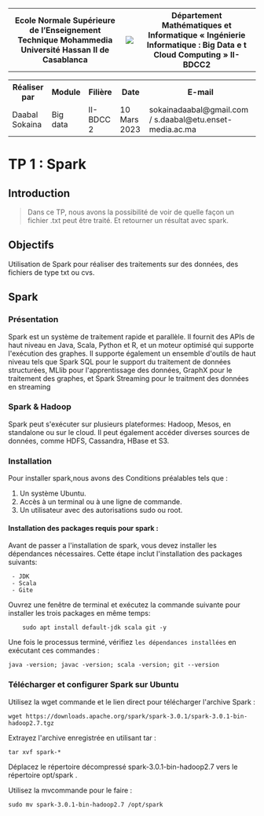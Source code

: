 <table>
  <tr >
    <th style="text-align: center;">Ecole Normale Supérieure de l’Enseignement  Technique Mohammedia Université Hassan II de Casablanca</th>
    <th><img src="https://www.clubs-etudiants.ma/wp-content/uploads/2018/11/enst-1.png"/></th>
    <th style="text-align: center;"> Département Mathématiques et Informatique « Ingénierie Informatique : Big Data e t Cloud Computing » II-BDCC2   </th>
  </tr>
</table>
<table >
   <tr >
      <th style="text-align: center;">Réaliser par </th>
      <th style="text-align: center;">  Module  </th>
      <th style="text-align: center;">Filière</th>
      <th style="text-align: center;">Date </th>
      <th style="text-align: center;">  E-mail  </th>
    </tr>
    <tr>
      <td>Daabal Sokaina</td>
      <td> Big data</td>
      <td> II-BDCC 2 </td>
      <td> 10 Mars 2023 </td>
      <td> sokainadaabal@gmail.com / s.daabal@etu.enset-media.ac.ma </td>
     </tr>
</table> 

# TP 1 : Spark
## Introduction 
> Dans ce TP, nous avons la possibilité de voir de quelle façon un fichier .txt peut être traité. Et retourner un résultat avec spark.

## Objectifs

  Utilisation de Spark pour réaliser des traitements sur des données, des fichiers de type txt ou cvs.
## Spark 
### Présentation
Spark est un système de traitement rapide et parallèle. Il fournit des APIs de haut niveau en Java, Scala, Python et R, et un moteur optimisé qui supporte l'exécution des graphes. 
Il supporte également un ensemble d'outils de haut niveau tels que Spark SQL pour le support du traitement de données structurées, MLlib pour l'apprentissage des données, GraphX pour le traitement des graphes, et Spark Streaming pour le traitment des données en streaming

### Spark & Hadoop
Spark peut s'exécuter sur plusieurs plateformes: Hadoop, Mesos, en standalone ou sur le cloud. Il peut également accéder diverses sources de données, comme HDFS, Cassandra, HBase et S3.

### Installation 
Pour installer spark,nous avons des Conditions préalables  tels que :
 1. Un système Ubuntu.
 2. Accès à un terminal ou à une ligne de commande.
 3. Un utilisateur avec des autorisations sudo ou root.
#### Installation des packages requis pour spark :
Avant de passer a l'installation de spark, vous devez installer les dépendances nécessaires. Cette étape inclut l'installation des packages suivants: 

```
 - JDK
 - Scala
 - Gite
```

Ouvrez une fenêtre de terminal et exécutez la commande suivante pour installer les trois packages en même temps:

```
    sudo apt install default-jdk scala git -y
```
Une fois le processus terminé, vérifiez `les dépendances installées` en exécutant ces commandes :

```
java -version; javac -version; scala -version; git --version
```

### Télécharger et configurer Spark sur Ubuntu

Utilisez la wget commande et le lien direct pour télécharger l'archive Spark :
```
wget https://downloads.apache.org/spark/spark-3.0.1/spark-3.0.1-bin-hadoop2.7.tgz
```
Extrayez l'archive enregistrée en utilisant tar :
```
tar xvf spark-*
```

Déplacez le répertoire décompressé spark-3.0.1-bin-hadoop2.7 vers le répertoire opt/spark .

Utilisez la mvcommande pour le faire :

```
sudo mv spark-3.0.1-bin-hadoop2.7 /opt/spark
```
